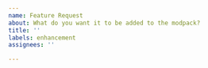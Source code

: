 ```yaml
---
name: Feature Request
about: What do you want it to be added to the modpack?
title: ''
labels: enhancement
assignees: ''

---
```



